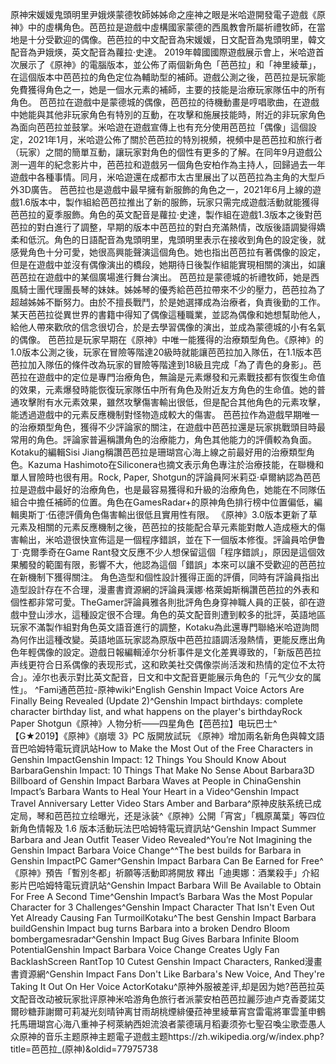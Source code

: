 原神宋媛媛鬼頭明里尹娥煐蒙德牧師姊姊命之座神之眼是米哈遊開發電子遊戲《原神》中的虛構角色。芭芭拉是遊戲中虛構國家蒙德的西風教會所屬祈禮牧師，在當地是十分受歡迎的偶像。芭芭拉的中文配音為宋媛媛，日文配音為鬼頭明里，韓文配音為尹娥煐，英文配音為蘿拉·史達。
      2019年韓國國際遊戲展示會上，米哈遊首次展示了《原神》的電腦版本，並公佈了兩個新角色「芭芭拉」和「神里綾華」，在這個版本中芭芭拉的角色定位為輔助型的補師。遊戲公測之後，芭芭拉是玩家能免費獲得角色之一，她是一個水元素的補師，主要的技能是治療玩家隊伍中的所有角色。
芭芭拉在遊戲中是蒙德城的偶像，芭芭拉的待機動畫是哼唱歌曲，在遊戲中她能與其他非玩家角色有特別的互動，在攻擊和施展技能時，附近的非玩家角色為面向芭芭拉並鼓掌。米哈遊在遊戲宣傳上也有充分使用芭芭拉「偶像」這個設定，2021年1月，米哈遊公佈了關於芭芭拉的特別視頻，視頻中是芭芭拉和旅行者（玩家）之間的簡單互動，讓玩家對角色的個性有更多的了解。在同年9月遊戲公測一週年的紀念影片中，芭芭拉和遊戲另一個角色安柏作為主持人，回歸過去一年遊戲中各種事情。同月，米哈遊還在成都市太古里展出了以芭芭拉為主角的大型戶外3D廣告。
芭芭拉也是遊戲中最早擁有新服飾的角色之一，2021年6月上線的遊戲1.6版本中，製作組給芭芭拉推出了新的服飾，玩家只需完成遊戲活動就能獲得芭芭拉的夏季服飾。角色的英文配音是蘿拉·史達，製作組在遊戲1.3版本之後對芭芭拉的對白進行了調整，早期的版本中芭芭拉的對白充滿熱情，改版後語調變得嬌柔和低沉。角色的日語配音為鬼頭明里，鬼頭明里表示在接收到角色的設定後，就感覺角色十分可愛，她很高興能聲演這個角色。她也指出芭芭拉有著偶像的設定，但是在遊戲中並沒有偶像演出的橋段，她期待日後製作組能實現相關的演出，如讓芭芭拉在遊戲中的某個廣場進行舞台演出。
芭芭拉是蒙德城的祈禮牧師，她是西風騎士團代理團長琴的妹妹。姊姊琴的優秀給芭芭拉帶來不少的壓力，芭芭拉為了超越姊姊不斷努力。由於不擅長戰鬥，於是她選擇成為治療者，負責後勤的工作。某天芭芭拉從異世界的書籍中得知了偶像這種職業，並認為偶像和她想幫助他人，給他人帶來歡欣的信念很切合，於是去學習偶像的演出，並成為蒙德城的小有名氣的偶像。
芭芭拉是玩家早期在《原神》中唯一能獲得的治療類型角色。《原神》的1.0版本公測之後，玩家在冒險等階達20級時就能讓芭芭拉加入隊伍，在1.1版本芭芭拉加入隊伍的條件改為玩家的冒險等階達到18級且完成「為了青色的身影」。芭芭拉在遊戲中的定位是專門治療角色，無論是元素爆發和元素戰技都有恢復生命值的效果，元素爆發時能恢復玩家隊伍中所有角色及附近友方角色的生命值。她的普通攻擊附有水元素效果，雖然攻擊傷害輸出很低，但是配合其他角色的元素攻擊，能透過遊戲中的元素反應機制對怪物造成較大的傷害。
芭芭拉作為遊戲早期唯一的治療類型角色，獲得不少評論家的關注，在遊戲中芭芭拉還是玩家挑戰頭目時最常用的角色。評論家普遍稱讚角色的治療能力，角色其他能力的評價較為負面。Kotaku的編輯Sisi Jiang稱讚芭芭拉是珊瑚宫心海上線之前最好用的治療類型角色。Kazuma Hashimoto在Siliconera也摘文表示角色專注於治療技能，在聯機和單人冒險時也很有用。Rock, Paper, Shotgun的評論員阿米莉亞·卓爾納認為芭芭拉是遊戲中最好的治療角色，也是最容易獲得和升級的治療角色，她能在不同隊伍組合中擔任補師的位置。角色在GamesRadar+的原神角色排行榜中位置偏低，編輯奧斯丁·伍德評價角色傷害輸出很低且實用性有限。
《原神》3.0版本更新了草元素及相關的元素反應機制之後，芭芭拉的技能配合草元素能對敵人造成極大的傷害輸出，米哈遊很快宣佈這是一個程序錯誤，並在下一個版本修復。評論員哈伊鲁丁·克爾季奇在Game Rant發文反應不少人想保留這個「程序錯誤」，原因是這個效果觸發的範圍有限，影響不大，他認為這個「錯誤」本來可以讓不受歡迎的芭芭拉在新機制下獲得關注。
角色造型和個性設計獲得正面的評價，同時有評論員指出造型設計存在不合理，漫畫書資源網的評論員漢娜·格萊姆斯稱讚芭芭拉的外表和個性都非常可愛。TheGamer評論員雅各則批評角色身穿神職人員的正裝，卻在遊戲中登山涉水，這種設定很不合理。角色的英文配音則遭到較多的批評，英語地區玩家不滿製作組對角色英文語音進行的調整，Kotaku為此還專門聯絡米哈遊詢問為何作出這種改變。英語地區玩家認為原版中芭芭拉語調活潑熱情，更能反應出角色年輕偶像的設定。遊戲日報編輯淖尔分析事件是文化差異導致的，「新版芭芭拉声线更符合日系偶像的表现形式，这和欧美社交偶像崇尚活泼和热情的定位不太符合」。淖尔也表示對比英文配音，日文和中文配音更能展示角色的「元气少女的属性」。
^Fami通芭芭拉-原神wiki^English Genshin Impact Voice Actors Are Finally Being Revealed (Update 2)^Genshin Impact birthdays: complete character birthday list, and what happens on the player's birthdayRock Paper Shotgun《原神》人物分析——四星角色【芭芭拉】电玩巴士^【G★2019】《原神》《崩壞 3》PC 版開放試玩 《原神》增加兩名新角色與韓文語音巴哈姆特電玩資訊站How to Make the Most Out of the Free Characters in Genshin ImpactGenshin Impact: 12 Things You Should Know About BarbaraGenshin Impact: 10 Things That Make No Sense About Barbara3D Billboard of Genshin Impact Barbara Waves at People in ChinaGenshin Impact’s Barbara Wants to Heal Your Heart in a Video^Genshin Impact Travel Anniversary Letter Video Stars Amber and Barbara^原神皮肤系统已成定局，琴和芭芭拉立绘曝光，还是泳装^《原神》公開「宵宮」「楓原萬葉」等四位新角色情報及 1.6 版本活動玩法巴哈姆特電玩資訊站^Genshin Impact Summer Barbara and Jean Outfit Teaser Video Revealed^You’re Not Imagining the Genshin Impact Barbara Voice Change^^The best builds for Barbara in Genshin ImpactPC Gamer^Genshin Impact Barbara Can Be Earned for Free^《原神》預告「暫別冬都」祈願等活動即將開放 釋出「迪奧娜：酒業殺手」介紹影片巴哈姆特電玩資訊站^Genshin Impact Barbara Will Be Available to Obtain For Free A Second Time^Genshin Impact’s Barbara Was the Most Popular Character for 3 Challenges^Genshin Impact Character That Isn't Even Out Yet Already Causing Fan TurmoilKotaku^The best Genshin Impact Barbara buildGenshin Impact bug turns Barbara into a broken Dendro Bloom bombergamesradar^Genshin Impact Bug Gives Barbara Infinite Bloom PotentialGenshin Impact Barbara Voice Change Creates Ugly Fan BacklashScreen RantTop 10 Cutest Genshin Impact Characters, Ranked漫畫書資源網^Genshin Impact Fans Don't Like Barbara's New Voice, And They're Taking It Out On Her Voice ActorKotaku^原神外服被差评,却是因为她?芭芭拉英文配音改动被玩家批评原神米哈游角色旅行者派蒙安柏芭芭拉麗莎迪卢克香菱諾艾爾砂糖菲謝爾可莉凝光刻晴钟离甘雨胡桃煙緋優菈神里綾華宵宫雷電將軍雲堇申鶴托馬珊瑚宫心海八重神子柯萊納西妲流浪者蒙德璃月稻妻须弥七聖召喚尘歌壶愚人众原神的音乐主题原神主题電子遊戲主题https://zh.wikipedia.org/w/index.php?title=芭芭拉_(原神)&oldid=77975738